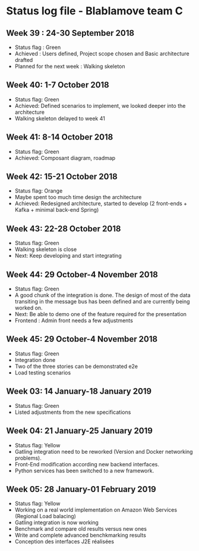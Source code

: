 # Status log file - Blablamove team C

## Week 39 : 24-30 September 2018

- Status flag : Green
- Achieved : Users defined, Project scope chosen and Basic architecture drafted
- Planned for the next week : Walking skeleton

## Week 40: 1-7 October 2018

- Status flag: Green
- Achieved: Defined scenarios to implement, we looked deeper into the architecture
- Walking skeleton delayed to week 41

## Week 41: 8-14 October 2018

- Status flag: Green
- Achieved: Composant diagram, roadmap

## Week 42: 15-21 October 2018

- Status flag: Orange
- Maybe spent too much time design the architecture
- Achieved: Redesigned architecture, started to develop (2 front-ends + Kafka + minimal back-end Spring)

## Week 43: 22-28 October 2018

- Status flag: Green
- Walking skeleton is close
- Next: Keep developing and start integrating

## Week 44: 29 October-4 November 2018

- Status flag: Green
- A good chunk of the integration is done. The design of most of the data transiting in the message bus has been defined and are currently being worked on. 
- Next: Be able to demo one of the feature required for the presentation
- Frontend : Admin front needs a few adjustments

## Week 45: 29 October-4 November 2018

- Status flag: Green
- Integration done
- Two of the three stories can be demonstrated e2e
- Load testing scenarios

## Week 03: 14 January-18 January 2019

- Status flag: Green
- Listed adjustments from the new specifications

## Week 04: 21 January-25 January 2019

- Status flag: Yellow 
- Gatling integration need to be reworked (Version and Docker networking problems).
- Front-End modification according new backend interfaces.
- Python services has been switched to a new framework.

## Week 05: 28 January-01 February 2019

- Status flag: Yellow 
- Working on a real world implementation on Amazon Web Services (Regional Load balacing)
- Gatling integration is now working
- Benchmark and compare old results versus new ones
- Write and complete advanced benchkmarking results
- Conception des interfaces J2E réalisées
